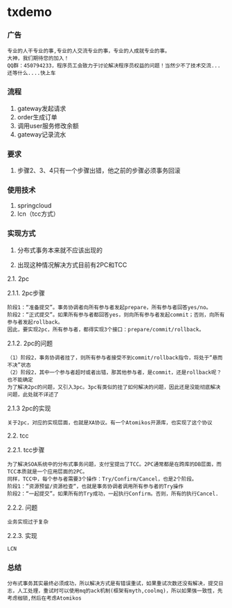 txdemo
==============

### 广告
    
    专业的人干专业的事,专业的人交流专业的事，专业的人成就专业的事。
    大神，我们期待您的加入！
    QQ群：450794233，程序员工会致力于讨论解决程序员权益的问题！当然少不了技术交流...
    还等什么....快上车
    

### 流程

1. gateway发起请求
2. order生成订单
3. 调用user服务修改余额
4. gateway记录流水

### 要求

1. 步骤2、3、4只有一个步骤出错，他之前的步骤必须事务回滚

### 使用技术

1. springcloud
2. lcn（tcc方式）

### 实现方式

1. 分布式事务本来就不应该出现的

2. 出现这种情况解决方式目前有2PC和TCC

2.1. 2pc

2.1.1. 2pc步骤
    
    阶段1：“准备提交”。事务协调者向所有参与者发起prepare，所有参与者回答yes/no。 
    阶段2：“正式提交”。如果所有参与者都回答yes，则向所有参与者发起commit；否则，向所有参与者发起rollback。 
    因此，要实现2pc，所有参与者，都得实现3个接口：prepare/commit/rollback。

2.1.2. 2pc的问题
    
    （1）阶段2，事务协调者挂了，则所有参与者接受不到commit/rollback指令，将处于“悬而不决”状态 
    （2）阶段2，其中一个参与者超时或者出错，那其他参与者，是commit，还是rollback呢？ 也不能确定
    为了解决2pc的问题，又引入3pc。3pc有类似的挂了如何解决的问题，因此还是没能彻底解决问题，此处就不详述了
    
2.1.3 2pc的实现
     
    关于2pc，对应的实现层面，也就是XA协议。有一个Atomikos开源库，也实现了这个协议

2.2. tcc

2.2.1. tcc步骤
   
    为了解决SOA系统中的分布式事务问题，支付宝提出了TCC。2PC通常都是在跨库的DB层面，而TCC本质就是一个应用层面的2PC。
    同样，TCC中，每个参与者需要3个操作：Try/Confirm/Cancel，也是2个阶段。 
    阶段1：”资源预留/资源检查“，也就是事务协调者调用所有参与者的Try操作 
    阶段2：“一起提交”。如果所有的Try成功，一起执行Confirm。否则，所有的执行Cancel.
    
2.2.2. 问题
    
    业务实现过于复杂

2.2.3. 实现
    
    LCN
    
### 总结
    
    分布式事务其实最终必须成功，所以解决方式是有错误重试，如果重试次数还没有解决，提交日志，人工处理，重试时可以使用mq的ack机制(框架有myth,coolmq)，所以如果强一致性，先考虑枷锁,然后在考虑Atomikos
    


    

